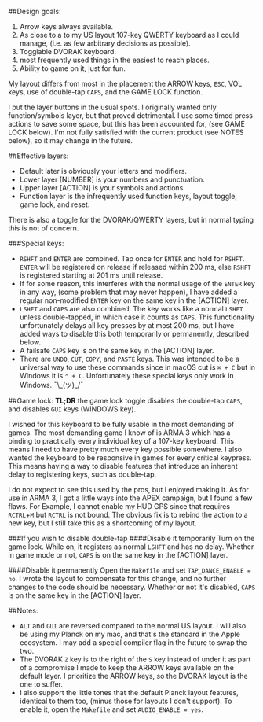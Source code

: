 ##Design goals:
1. Arrow keys always available.
2. As close to a to my US layout 107-key QWERTY keyboard as I could manage, (i.e. as few arbitrary decisions as possible).
3. Togglable DVORAK keyboard.
4. most frequently used things in the easiest to reach places.
5. Ability to game on it, just for fun.

My layout differs from most in the placement the ARROW keys, `ESC`, VOL keys, use of double-tap `CAPS`, and the GAME LOCK function.

I put the layer buttons in the usual spots. I originally wanted only function/symbols layer, but that proved detrimental. I use some timed press actions to save some space, but this has been accounted for, (see GAME LOCK below). I'm not fully satisfied with the current product (see NOTES below), so it may change in the future.

##Effective layers:
* Default later is obviously your letters and modifiers.
* Lower layer [NUMBER] is your numbers and punctuation.
* Upper layer [ACTION] is your symbols and actions.
* Function layer is the infrequently used function keys, layout toggle, game lock, and reset.

There is also a toggle for the DVORAK/QWERTY layers, but in normal typing this is not of concern.

###Special keys:
* `RSHFT` and `ENTER` are combined. Tap once for `ENTER` and hold for `RSHFT`. `ENTER` will be registered on release if released within 200 ms, else `RSHFT` is registered starting at 201 ms until release.
* If for some reason, this interferes with the normal usage of the `ENTER` key in any way, (some problem that may never happen), I have added a regular non-modified `ENTER` key on the same key in the [ACTION] layer.
* `LSHFT` and `CAPS` are also combined. The key works like a normal `LSHFT` unless double-tapped, in which case it counts as `CAPS`. This functionality unfortunately delays all key presses by at most 200 ms, but I have added ways to disable this both temporarily or permanently, described below.
* A failsafe `CAPS` key is on the same key in the [ACTION] layer.
* There are `UNDO`, `CUT`, `COPY`, and `PASTE` keys. This was intended to be a universal way to use these commands since in macOS cut is `⌘ + C` but in Windows it is `⌃ + C`. Unfortunately these special keys only work in Windows. ¯\\\_(ツ)\_/¯

##Game lock:
**TL;DR** the game lock toggle disables the double-tap `CAPS`, and disables `GUI` keys (WINDOWS key).

I wished for this keyboard to be fully usable in the most demanding of games. The most demanding game I know of is ARMA 3 which has a binding to practically every individual key of a 107-key keyboard. This means I need to have pretty much every key possible somewhere. I also wanted the keyboard to be responsive in games for every critical keypress. This means having a way to disable features that introduce an inherent delay to registering keys, such as double-tap.

I do not expect to see this used by the pros, but I enjoyed making it. As for use in ARMA 3, I got a little ways into the APEX campaign, but I found a few flaws. For Example, I cannot enable my HUD GPS since that requires `RCTRL`+`M` but `RCTRL` is not bound. The obvious fix is to rebind the action to a new key, but I still take this as a shortcoming of my layout.

###If you wish to disable double-tap
####Disable it temporarily
Turn on the game lock. While on, it registers as normal `LSHFT` and has no delay. Whether in game mode or not, `CAPS` is on the same key in the [ACTION] layer.

####Disable it permanently
Open the `Makefile` and set `TAP_DANCE_ENABLE = no`. I wrote the layout to compensate for this change, and no further changes to the code should be necessary. Whether or not it's disabled, `CAPS` is on the same key in the [ACTION] layer.

##Notes:
* `ALT` and `GUI` are reversed compared to the normal US layout. I will also be using my Planck on my mac, and that's the standard in the Apple ecosystem. I may add a special compiler flag in the future to swap the two.
* The DVORAK `Z` key is to the right of the `S` key instead of under it as part of a compromise I made to keep the ARROW keys available on the default layer. I prioritize the ARROW keys, so the DVORAK layout is the one to suffer.
* I also support the little tones that the default Planck layout features, identical to them too, (minus those for layouts I don't support). To enable it, open the `Makefile` and set `AUDIO_ENABLE = yes`.
